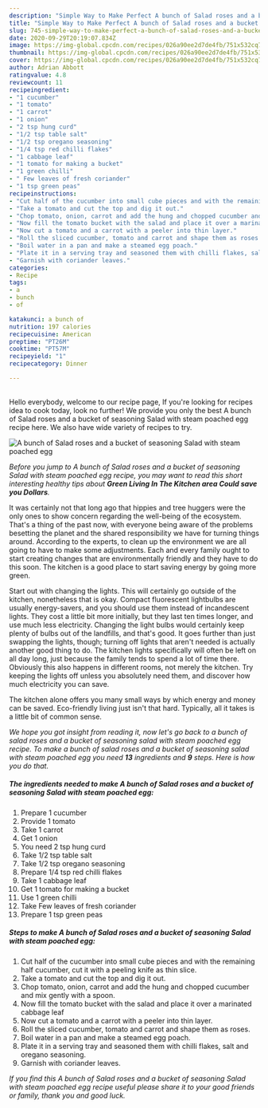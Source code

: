 ```yaml
---
description: "Simple Way to Make Perfect A bunch of Salad roses and a bucket of seasoning Salad with steam poached egg"
title: "Simple Way to Make Perfect A bunch of Salad roses and a bucket of seasoning Salad with steam poached egg"
slug: 745-simple-way-to-make-perfect-a-bunch-of-salad-roses-and-a-bucket-of-seasoning-salad-with-steam-poached-egg
date: 2020-09-29T20:19:07.834Z
image: https://img-global.cpcdn.com/recipes/026a90ee2d7de4fb/751x532cq70/a-bunch-of-salad-roses-and-a-bucket-of-seasoning-salad-with-steam-poached-egg-recipe-main-photo.jpg
thumbnail: https://img-global.cpcdn.com/recipes/026a90ee2d7de4fb/751x532cq70/a-bunch-of-salad-roses-and-a-bucket-of-seasoning-salad-with-steam-poached-egg-recipe-main-photo.jpg
cover: https://img-global.cpcdn.com/recipes/026a90ee2d7de4fb/751x532cq70/a-bunch-of-salad-roses-and-a-bucket-of-seasoning-salad-with-steam-poached-egg-recipe-main-photo.jpg
author: Adrian Abbott
ratingvalue: 4.8
reviewcount: 11
recipeingredient:
- "1 cucumber"
- "1 tomato"
- "1 carrot"
- "1 onion"
- "2 tsp hung curd"
- "1/2 tsp table salt"
- "1/2 tsp oregano seasoning"
- "1/4 tsp red chilli flakes"
- "1 cabbage leaf"
- "1 tomato for making a bucket"
- "1 green chilli"
- " Few leaves of fresh coriander"
- "1 tsp green peas"
recipeinstructions:
- "Cut half of the cucumber into small cube pieces and with the remaining half cucumber, cut it with a peeling knife as thin slice."
- "Take a tomato and cut the top and dig it out."
- "Chop tomato, onion, carrot and add the hung and chopped cucumber and mix gently with a spoon."
- "Now fill the tomato bucket with the salad and place it over a marinated cabbage leaf"
- "Now cut a tomato and a carrot with a peeler into thin layer."
- "Roll the sliced cucumber, tomato and carrot and shape them as roses."
- "Boil water in a pan and make a steamed egg poach."
- "Plate it in a serving tray and seasoned them with chilli flakes, salt and oregano seasoning."
- "Garnish with coriander leaves."
categories:
- Recipe
tags:
- a
- bunch
- of

katakunci: a bunch of 
nutrition: 197 calories
recipecuisine: American
preptime: "PT26M"
cooktime: "PT57M"
recipeyield: "1"
recipecategory: Dinner

---
```

<br>
Hello everybody, welcome to our recipe page, If you're looking for recipes idea to cook today, look no further! We provide you only the best A bunch of Salad roses and a bucket of seasoning Salad with steam poached egg recipe here. We also have wide variety of recipes to try.
<br>


![A bunch of Salad roses and a bucket of seasoning Salad with steam poached egg](https://img-global.cpcdn.com/recipes/026a90ee2d7de4fb/751x532cq70/a-bunch-of-salad-roses-and-a-bucket-of-seasoning-salad-with-steam-poached-egg-recipe-main-photo.jpg)

<i>Before you jump to A bunch of Salad roses and a bucket of seasoning Salad with steam poached egg recipe, you may want to read this short interesting healthy tips about 
<strong>Green Living In The Kitchen area Could save you Dollars</strong>.</i>
</br>

It was certainly not that long ago that hippies and tree huggers were the only ones to show concern regarding the well-being of the ecosystem. That's a thing of the past now, with everyone being aware of the problems besetting the planet and the shared responsibility we have for turning things around. According to the experts, to clean up the environment we are all going to have to make some adjustments. Each and every family ought to start creating changes that are environmentally friendly and they have to do this soon. The kitchen is a good place to start saving energy by going more green.

Start out with changing the lights. This will certainly go outside of the kitchen, nonetheless that is okay. Compact fluorescent lightbulbs are usually energy-savers, and you should use them instead of incandescent lights. They cost a little bit more initially, but they last ten times longer, and use much less electricity. Changing the light bulbs would certainly keep plenty of bulbs out of the landfills, and that's good. It goes further than just swapping the lights, though; turning off lights that aren't needed is actually another good thing to do. The kitchen lights specifically will often be left on all day long, just because the family tends to spend a lot of time there. Obviously this also happens in different rooms, not merely the kitchen. Try keeping the lights off unless you absolutely need them, and discover how much electricity you can save.

The kitchen alone offers you many small ways by which energy and money can be saved. Eco-friendly living just isn't that hard. Typically, all it takes is a little bit of common sense.


<i>We hope you got insight from reading it, now let's go back to a bunch of salad roses and a bucket of seasoning salad with steam poached egg recipe. To make a bunch of salad roses and a bucket of seasoning salad with steam poached egg you need <strong>13</strong> ingredients and <strong>9</strong> steps. Here is how you do that.
</i>

##### The ingredients needed to make A bunch of Salad roses and a bucket of seasoning Salad with steam poached egg:

1. Prepare 1 cucumber
1. Provide 1 tomato
1. Take 1 carrot
1. Get 1 onion
1. You need 2 tsp hung curd
1. Take 1/2 tsp table salt
1. Take 1/2 tsp oregano seasoning
1. Prepare 1/4 tsp red chilli flakes
1. Take 1 cabbage leaf
1. Get 1 tomato for making a bucket
1. Use 1 green chilli
1. Take  Few leaves of fresh coriander
1. Prepare 1 tsp green peas


##### Steps to make A bunch of Salad roses and a bucket of seasoning Salad with steam poached egg:

1. Cut half of the cucumber into small cube pieces and with the remaining half cucumber, cut it with a peeling knife as thin slice.
1. Take a tomato and cut the top and dig it out.
1. Chop tomato, onion, carrot and add the hung and chopped cucumber and mix gently with a spoon.
1. Now fill the tomato bucket with the salad and place it over a marinated cabbage leaf
1. Now cut a tomato and a carrot with a peeler into thin layer.
1. Roll the sliced cucumber, tomato and carrot and shape them as roses.
1. Boil water in a pan and make a steamed egg poach.
1. Plate it in a serving tray and seasoned them with chilli flakes, salt and oregano seasoning.
1. Garnish with coriander leaves.


<i>If you find this A bunch of Salad roses and a bucket of seasoning Salad with steam poached egg recipe useful please share it to your good friends or family, thank you and good luck.</i>
